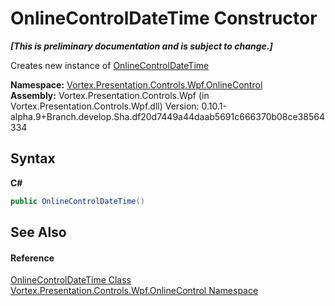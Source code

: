 # OnlineControlDateTime Constructor 
 _**\[This is preliminary documentation and is subject to change.\]**_

Creates new instance of <a href="T_Vortex_Presentation_Controls_Wpf_OnlineControl_OnlineControlDateTime.md">OnlineControlDateTime</a>

**Namespace:**&nbsp;<a href="N_Vortex_Presentation_Controls_Wpf_OnlineControl.md">Vortex.Presentation.Controls.Wpf.OnlineControl</a><br />**Assembly:**&nbsp;Vortex.Presentation.Controls.Wpf (in Vortex.Presentation.Controls.Wpf.dll) Version: 0.10.1-alpha.9+Branch.develop.Sha.df20d7449a44daab5691c666370b08ce38564334

## Syntax

**C#**<br />
``` C#
public OnlineControlDateTime()
```


## See Also


#### Reference
<a href="T_Vortex_Presentation_Controls_Wpf_OnlineControl_OnlineControlDateTime.md">OnlineControlDateTime Class</a><br /><a href="N_Vortex_Presentation_Controls_Wpf_OnlineControl.md">Vortex.Presentation.Controls.Wpf.OnlineControl Namespace</a><br />